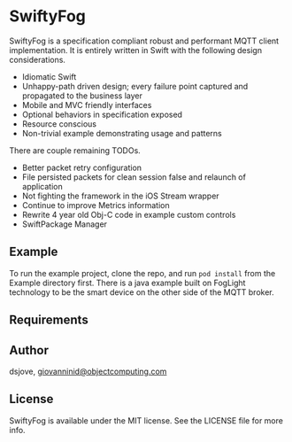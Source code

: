 # SwiftyFog

SwiftyFog is a specification compliant robust and performant MQTT client implementation. It is entirely written in Swift with the following design considerations.
* Idiomatic Swift
* Unhappy-path driven design; every failure point captured and propagated to the business layer
* Mobile and MVC friendly interfaces
* Optional behaviors in specification exposed
* Resource conscious
* Non-trivial example demonstrating usage and patterns

There are couple remaining TODOs.
* Better packet retry configuration
* File persisted packets for clean session false and relaunch of application
* Not fighting the framework in the iOS Stream wrapper
* Continue to improve Metrics information
* Rewrite 4 year old Obj-C code in example custom controls
* SwiftPackage Manager

## Example

To run the example project, clone the repo, and run `pod install` from the Example directory first.
There is a java example built on FogLight technology to be the smart device on the other side of the MQTT broker.

## Requirements

## Author

dsjove, giovanninid@objectcomputing.com

## License

SwiftyFog is available under the MIT license. See the LICENSE file for more info.
